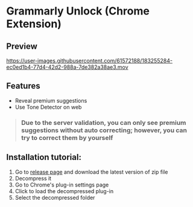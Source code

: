 # Grammarly Unlock (Chrome Extension)

## Preview

https://user-images.githubusercontent.com/61572188/183255284-ec0ed1b4-77d4-42d2-988a-7de382a38ae3.mov

## Features

- Reveal premium suggestions
- Use Tone Detector on web

> ### Due to the server validation, you can only see premium suggestions without auto correcting; however, you can try to correct them by yourself

## Installation tutorial:

1. Go to [release page](https://github.com/blueagler/Grammarly-Unlock/releases) and download the latest version of zip file
2. Decompress it
3. Go to Chrome's plug-in settings page
4. Click to load the decompressed plug-in
5. Select the decompressed folder
